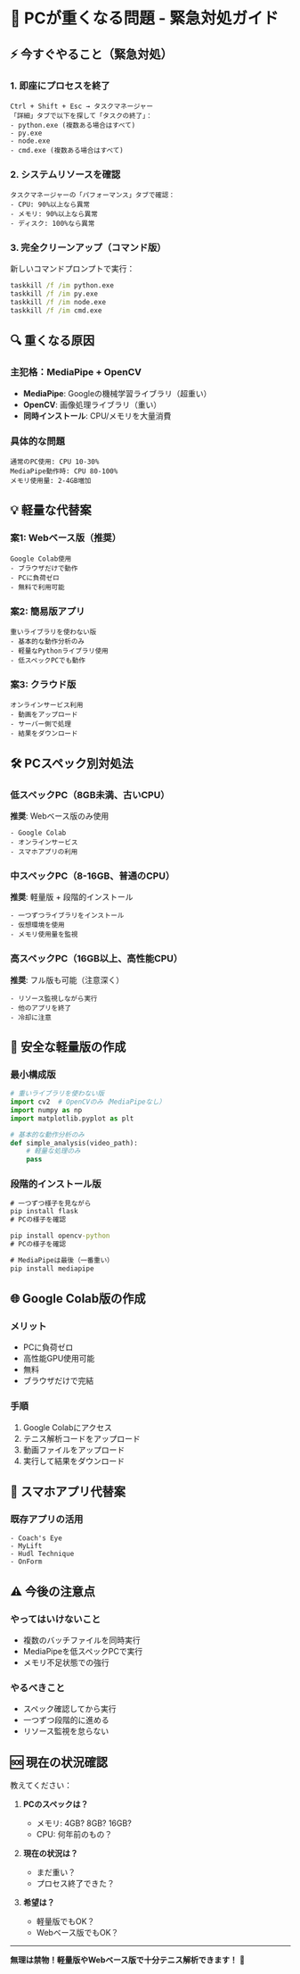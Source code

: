 # 🚨 PCが重くなる問題 - 緊急対処ガイド

## ⚡ 今すぐやること（緊急対処）

### 1. 即座にプロセスを終了
```
Ctrl + Shift + Esc → タスクマネージャー
「詳細」タブで以下を探して「タスクの終了」：
- python.exe (複数ある場合はすべて)
- py.exe
- node.exe
- cmd.exe (複数ある場合はすべて)
```

### 2. システムリソースを確認
```
タスクマネージャーの「パフォーマンス」タブで確認：
- CPU: 90%以上なら異常
- メモリ: 90%以上なら異常
- ディスク: 100%なら異常
```

### 3. 完全クリーンアップ（コマンド版）
新しいコマンドプロンプトで実行：
```cmd
taskkill /f /im python.exe
taskkill /f /im py.exe
taskkill /f /im node.exe
taskkill /f /im cmd.exe
```

## 🔍 重くなる原因

### 主犯格：MediaPipe + OpenCV
- **MediaPipe**: Googleの機械学習ライブラリ（超重い）
- **OpenCV**: 画像処理ライブラリ（重い）
- **同時インストール**: CPU/メモリを大量消費

### 具体的な問題
```
通常のPC使用: CPU 10-30%
MediaPipe動作時: CPU 80-100%
メモリ使用量: 2-4GB増加
```

## 💡 軽量な代替案

### 案1: Webベース版（推奨）
```
Google Colab使用
- ブラウザだけで動作
- PCに負荷ゼロ
- 無料で利用可能
```

### 案2: 簡易版アプリ
```
重いライブラリを使わない版
- 基本的な動作分析のみ
- 軽量なPythonライブラリ使用
- 低スペックPCでも動作
```

### 案3: クラウド版
```
オンラインサービス利用
- 動画をアップロード
- サーバー側で処理
- 結果をダウンロード
```

## 🛠️ PCスペック別対処法

### 低スペックPC（8GB未満、古いCPU）
**推奨**: Webベース版のみ使用
```
- Google Colab
- オンラインサービス
- スマホアプリの利用
```

### 中スペックPC（8-16GB、普通のCPU）
**推奨**: 軽量版 + 段階的インストール
```
- 一つずつライブラリをインストール
- 仮想環境を使用
- メモリ使用量を監視
```

### 高スペックPC（16GB以上、高性能CPU）
**推奨**: フル版も可能（注意深く）
```
- リソース監視しながら実行
- 他のアプリを終了
- 冷却に注意
```

## 🔧 安全な軽量版の作成

### 最小構成版
```python
# 重いライブラリを使わない版
import cv2  # OpenCVのみ（MediaPipeなし）
import numpy as np
import matplotlib.pyplot as plt

# 基本的な動作分析のみ
def simple_analysis(video_path):
    # 軽量な処理のみ
    pass
```

### 段階的インストール版
```cmd
# 一つずつ様子を見ながら
pip install flask
# PCの様子を確認

pip install opencv-python
# PCの様子を確認

# MediaPipeは最後（一番重い）
pip install mediapipe
```

## 🌐 Google Colab版の作成

### メリット
- PCに負荷ゼロ
- 高性能GPU使用可能
- 無料
- ブラウザだけで完結

### 手順
1. Google Colabにアクセス
2. テニス解析コードをアップロード
3. 動画ファイルをアップロード
4. 実行して結果をダウンロード

## 📱 スマホアプリ代替案

### 既存アプリの活用
```
- Coach's Eye
- MyLift
- Hudl Technique
- OnForm
```

## ⚠️ 今後の注意点

### やってはいけないこと
- 複数のバッチファイルを同時実行
- MediaPipeを低スペックPCで実行
- メモリ不足状態での強行

### やるべきこと
- スペック確認してから実行
- 一つずつ段階的に進める
- リソース監視を怠らない

## 🆘 現在の状況確認

教えてください：
1. **PCのスペックは？**
   - メモリ: 4GB? 8GB? 16GB?
   - CPU: 何年前のもの？

2. **現在の状況は？**
   - まだ重い？
   - プロセス終了できた？

3. **希望は？**
   - 軽量版でもOK？
   - Webベース版でもOK？

---

**無理は禁物！軽量版やWebベース版で十分テニス解析できます！** 🎾

